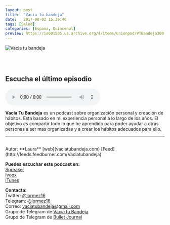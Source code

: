 ```yaml
---
layout: post
title:  "Vacia tu bandeja"
date:   2017-08-02 15:39:40
tags: [Salud]
categories: [Espana, Quincenal]
preview: https://ia601505.us.archive.org/4/items/unionpod/VTBandeja300.jpg
---
```


![Vacia tu bandeja](http://vaciatubandeja.com/images/Logo400x400.jpg)  

<br/>  
<br/>  

## Escucha el último episodio  

<!--reproductor-feed=https://feeds.feedburner.com/Vaciatubandeja-->
<!--reproductor-start-->
<audio id="audio" preload="auto" controls="" src="http://feedproxy.google.com/~r/Vaciatubandeja/~5/QyOBSOkOrJM/07%20Como%20enfocar%20el%20Aprendizaje.mp3"></audio>
<!--reproductor-end-->

**Vacía Tu Bandeja** es un podcast sobre organización personal y creación de hábitos. Está basado en mi experiencia personal a lo largo de los años. El objetivo es compartir todo lo que he aprendido para poder ayudar a otras personas a ser mas organizadas y a crear los hábitos adecuados para ello. 

_ _ _
<br>
Autor: **Laura**  
[web](vaciatubandeja.com)  
[Feed](http://feeds.feedburner.com/Vaciatubandeja)  


**Puedes escuchar este podcast en:**  
[Spreaker](https://www.spreaker.com/show/2177636)  
[Ivoox](http://www.ivoox.com/podcast-vacia-tu-bandeja_sq_f1388960_1.html)  
[iTunes](https://itunes.apple.com/es/podcast/vac%C3%ADa-tu-bandeja/id1212390900?mt=2)   

**Contacta:**  
Twitter: [@lormez16](https://twitter.com/lormez16)  
Telegram: [@lormez16](@lormez16)  
Correo: vaciatubandeja@gmail.com  
Grupo de Telegram de [Vacía tu Bandeja](http://t.me/Vaciatubandeja)  
Grupo de Telegram de [Bullet Journal](http://t.me/miBulletJournal)  







